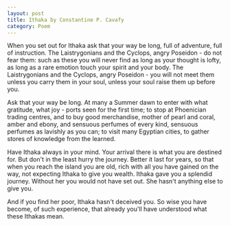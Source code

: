 ```yaml
---
layout: post
title: Ithaka by Constantine P. Cavafy
category: Poem
---
```


When you set out for Ithaka
ask that your way be long,
full of adventure, full of instruction.
The Laistrygonians and the Cyclops,
angry Poseidon - do not fear them:
such as these you will never find
as long as your thought is lofty, as long as a rare
emotion touch your spirit and your body.
The Laistrygonians and the Cyclops,
angry Poseidon - you will not meet them
unless you carry them in your soul,
unless your soul raise them up before you.

Ask that your way be long.
At many a Summer dawn to enter
with what gratitude, what joy -
ports seen for the first time;
to stop at Phoenician trading centres,
and to buy good merchandise,
mother of pearl and coral, amber and ebony,
and sensuous perfumes of every kind,
sensuous perfumes as lavishly as you can;
to visit many Egyptian cities,
to gather stores of knowledge from the learned.

Have Ithaka always in your mind.
Your arrival there is what you are destined for.
But don't in the least hurry the journey.
Better it last for years,
so that when you reach the island you are old,
rich with all you have gained on the way,
not expecting Ithaka to give you wealth.
Ithaka gave you a splendid journey.
Without her you would not have set out.
She hasn't anything else to give you.

And if you find her poor, Ithaka hasn't deceived you.
So wise you have become, of such experience,
that already you'll have understood what these Ithakas mean. 
